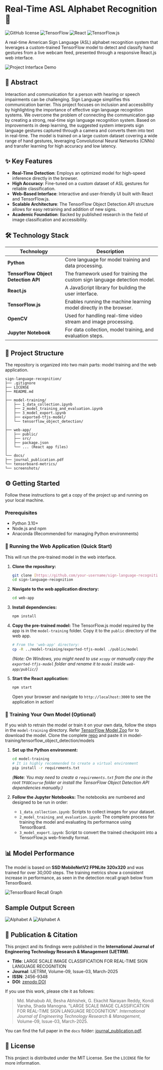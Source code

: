 # Real-Time ASL Alphabet Recognition 🤟

![GitHub license](https://img.shields.io/badge/license-MIT-blue.svg) ![TensorFlow](https://img.shields.io/badge/TensorFlow-2.x-orange) ![React](https://img.shields.io/badge/React-18.x-blue) ![TensorFlow.js](https://img.shields.io/badge/TensorFlow.js-4.x-FF6F00)

A real-time American Sign Language (ASL) alphabet recognition system that leverages a custom-trained TensorFlow model to detect and classify hand gestures from a live webcam feed, presented through a responsive React.js web interface.

![Project Interface Demo](./docs/screenshots/interface/index_page.png)

## 📖 Abstract

Interaction and communication for a person with hearing or speech impairments can be challenging. Sign Language simplifies this communication barrier. This project focuses on inclusion and accessibility by highlighting the importance of effective sign language recognition systems. We overcome the problem of connecting the communication gap by creating a strong, real-time sign language recognition system. Based on improvements in deep learning, the suggested system interprets sign language gestures captured through a camera and converts them into text in real-time. The model is trained on a large custom dataset covering a wide range of hand gestures, leveraging Convolutional Neural Networks (CNNs) and transfer learning for high accuracy and low latency.

## ✨ Key Features

-   **Real-Time Detection**: Employs an optimized model for high-speed inference directly in the browser.
-   **High Accuracy**: Fine-tuned on a custom dataset of ASL gestures for reliable classification.
-   **Web-Based Interface**: Interactive and user-friendly UI built with React and TensorFlow.js.
-   **Scalable Architecture**: The TensorFlow Object Detection API structure allows for easy retraining and addition of new signs.
-   **Academic Foundation**: Backed by published research in the field of image classification and accessibility.

## 🛠️ Technology Stack

| Technology                                                                          | Description                                                               |
| ----------------------------------------------------------------------------------- | ------------------------------------------------------------------------- |
| **Python** | Core language for model training and data processing.                     |
| **TensorFlow Object Detection API** | The framework used for training the custom sign language detection model. |
| **React.js** | A JavaScript library for building the user interface.                     |
| **TensorFlow.js** | Enables running the machine learning model directly in the browser.       |
| **OpenCV** | Used for handling real-time video stream and image processing.            |
| **Jupyter Notebook** | For data collection, model training, and evaluation steps.                |

## 📂 Project Structure

The repository is organized into two main parts: model training and the web application.
```
sign-language-recognition/
├── .gitignore
├── LICENSE
├── README.md
│
├── model-training/
│   ├── 1_data_collection.ipynb
│   ├── 2_model_training_and_evaluation.ipynb
│   ├── 3_model_export.ipynb
│   ├── exported-tfjs-model/
│   └── tensorflow_object_detection/
│
├── web-app/
│   ├── public/
│   ├── src/
│   ├── package.json
│   └── ... (React app files)
│
└── docs/
├── journal_publication.pdf
└── tensorboard-metrics/
└── screenshots/
```
## ⚙️ Getting Started

Follow these instructions to get a copy of the project up and running on your local machine.

### Prerequisites

-   Python 3.10+
-   Node.js and npm
-   Anaconda (Recommended for managing Python environments)

### 🚀 Running the Web Application (Quick Start)

This will run the pre-trained model in the web interface.

1.  **Clone the repository:**
    ```bash
    git clone [https://github.com/your-username/sign-language-recognition.git](https://github.com/ekachitgvnarayan/sign-language-recognition.git)
    cd sign-language-recognition
    ```

2.  **Navigate to the web application directory:**
    ```bash
    cd web-app
    ```

3.  **Install dependencies:**
    ```bash
    npm install
    ```

4.  **Copy the pre-trained model:**
    The TensorFlow.js model required by the app is in the `model-training` folder. Copy it to the `public` directory of the web app.
    ```bash
    # From the 'web-app' directory:
    cp -R ../model-training/exported-tfjs-model ./public/model
    ```
    *(Note: On Windows, you might need to use `xcopy` or manually copy the `exported-tfjs-model` folder and rename it to `model` inside `web-app/public/`)*

5.  **Start the React application:**
    ```bash
    npm start
    ```
    Open your browser and navigate to `http://localhost:3000` to see the application in action!

### 🧠 Training Your Own Model (Optional)

If you wish to retrain the model or train it on your own data, follow the steps in the `model-training` directory.
Refer [TensorFlow Model Zoo](https://github.com/tensorflow/models/blob/master/research/object_detection/g3doc/tf2_detection_zoo.md) for to download the model. 
Clone the complete [repo](https://github.com/tensorflow/models.git) and paste it in model-training/tensorflow_object_detection/models

1.  **Set up the Python environment:**
    ```bash
    cd model-training
    # It is highly recommended to create a virtual environment
    pip install -r requirements.txt 
    ```
    *(**Note**: You may need to create a `requirements.txt` from the one in the root `TFODCourse` folder or install the TensorFlow Object Detection API dependencies manually.)*

2.  **Follow the Jupyter Notebooks:**
    The notebooks are numbered and designed to be run in order:
    -   `1_data_collection.ipynb`: Scripts to collect images for your dataset.
    -   `2_model_training_and_evaluation.ipynb`: The complete process for training the model and evaluating its performance using TensorBoard.
    -   `3_model_export.ipynb`: Script to convert the trained checkpoint into a TensorFlow.js web-friendly format.

## 📊 Model Performance

The model is based on **SSD MobileNetV2 FPNLite 320x320** and was trained for over 30,000 steps. The training metrics show a consistent increase in performance, as seen in the detection recall graph below from TensorBoard.

![TensorBoard Recall Graph](./docs/tensorboard-metrics/recall_metrics.png)

## Sample Output Screen

![Alphabet A](./docs/screenshots/outputs/E.png)
![Alphabet A](./docs/screenshots/outputs/T.png)

## 📜 Publication & Citation

This project and its findings were published in the **International Journal of Engineering Technology Research & Management (IJETRM)**.

-   **Title**: LARGE SCALE IMAGE CLASSIFICATION FOR REAL-TIME SIGN LANGUAGE RECOGNITION
-   **Journal**: IJETRM, Volume-09, Issue-03, March-2025
-   **ISSN**: 2456-9348
-   **DOI**: [zenodo DOI](https://doi.org/10.5281/zenodo.15089469)

If you use this work, please cite it as follows:

> Md. Mahabub Ali, Besha Abhishek, G. Ekachit Narayan Reddy, Kondi Varsha, Shada Manogna. "LARGE SCALE IMAGE CLASSIFICATION FOR REAL-TIME SIGN LANGUAGE RECOGNITION". *International Journal of Engineering Technology Research & Management*, Volume-09, Issue-03, March-2025.

You can find the full paper in the `docs` folder: [journal_publication.pdf](./docs/journal_publication.pdf).

## 📄 License

This project is distributed under the MIT License. See the `LICENSE` file for more information.
